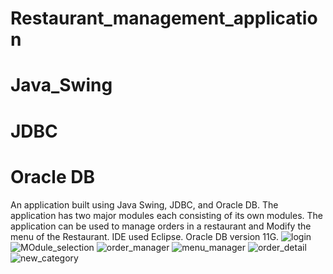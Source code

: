 # Restaurant_management_application
# Java_Swing
# JDBC
# Oracle DB
An application built using Java Swing, JDBC, and Oracle DB. The application has two major modules each consisting of its own modules.
The application can be used to manage orders in a restaurant and Modify the menu of the Restaurant.
IDE used Eclipse.
Oracle DB version 11G.
![login](https://github.com/naveendanu2000/Restaurant_management_application/assets/125803858/8f1532cb-b9d7-41d6-a6fe-c4e9887ae22e)
![MOdule_selection](https://github.com/naveendanu2000/Restaurant_management_application/assets/125803858/3bf3df09-4617-4dc0-b753-006eef167499)
![order_manager](https://github.com/naveendanu2000/Restaurant_management_application/assets/125803858/31f8b5dc-71cc-48e5-b4d1-aefb60278fe1)
![menu_manager](https://github.com/naveendanu2000/Restaurant_management_application/assets/125803858/0424e08b-4e72-4654-b088-2cf287fb5e4b)
![order_detail](https://github.com/naveendanu2000/Restaurant_management_application/assets/125803858/1bb45217-fa71-499d-bc4d-05d754e64def)
![new_category](https://github.com/naveendanu2000/Restaurant_management_application/assets/125803858/3b4f3da9-783e-4c19-a079-f5d38639a4c3)
